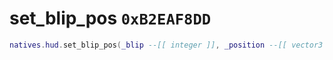 # set_blip_pos `0xB2EAF8DD`

```lua
natives.hud.set_blip_pos(_blip --[[ integer ]], _position --[[ vector3 ]])
```